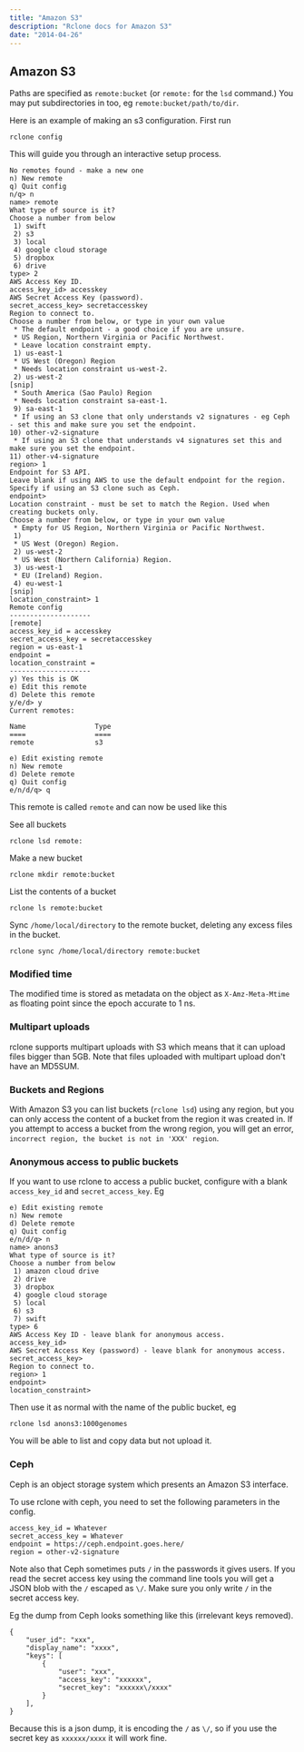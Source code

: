 ```yaml
---
title: "Amazon S3"
description: "Rclone docs for Amazon S3"
date: "2014-04-26"
---
```


<i class="fa fa-amazon"></i> Amazon S3
---------------------------------------

Paths are specified as `remote:bucket` (or `remote:` for the `lsd`
command.)  You may put subdirectories in too, eg `remote:bucket/path/to/dir`.

Here is an example of making an s3 configuration.  First run

    rclone config

This will guide you through an interactive setup process.

```
No remotes found - make a new one
n) New remote
q) Quit config
n/q> n
name> remote
What type of source is it?
Choose a number from below
 1) swift
 2) s3
 3) local
 4) google cloud storage
 5) dropbox
 6) drive
type> 2
AWS Access Key ID.
access_key_id> accesskey
AWS Secret Access Key (password). 
secret_access_key> secretaccesskey
Region to connect to.
Choose a number from below, or type in your own value
 * The default endpoint - a good choice if you are unsure.
 * US Region, Northern Virginia or Pacific Northwest.
 * Leave location constraint empty.
 1) us-east-1
 * US West (Oregon) Region
 * Needs location constraint us-west-2.
 2) us-west-2
[snip]
 * South America (Sao Paulo) Region
 * Needs location constraint sa-east-1.
 9) sa-east-1
 * If using an S3 clone that only understands v2 signatures - eg Ceph - set this and make sure you set the endpoint.
10) other-v2-signature
 * If using an S3 clone that understands v4 signatures set this and make sure you set the endpoint.
11) other-v4-signature
region> 1
Endpoint for S3 API.
Leave blank if using AWS to use the default endpoint for the region.
Specify if using an S3 clone such as Ceph.
endpoint> 
Location constraint - must be set to match the Region. Used when creating buckets only.
Choose a number from below, or type in your own value
 * Empty for US Region, Northern Virginia or Pacific Northwest.
 1) 
 * US West (Oregon) Region.
 2) us-west-2
 * US West (Northern California) Region.
 3) us-west-1
 * EU (Ireland) Region.
 4) eu-west-1
[snip]
location_constraint> 1
Remote config
--------------------
[remote]
access_key_id = accesskey
secret_access_key = secretaccesskey
region = us-east-1
endpoint = 
location_constraint = 
--------------------
y) Yes this is OK
e) Edit this remote
d) Delete this remote
y/e/d> y
Current remotes:

Name                 Type
====                 ====
remote               s3

e) Edit existing remote
n) New remote
d) Delete remote
q) Quit config
e/n/d/q> q
```

This remote is called `remote` and can now be used like this

See all buckets

    rclone lsd remote:

Make a new bucket

    rclone mkdir remote:bucket

List the contents of a bucket

    rclone ls remote:bucket

Sync `/home/local/directory` to the remote bucket, deleting any excess
files in the bucket.

    rclone sync /home/local/directory remote:bucket

### Modified time ###

The modified time is stored as metadata on the object as
`X-Amz-Meta-Mtime` as floating point since the epoch accurate to 1 ns.

### Multipart uploads ###

rclone supports multipart uploads with S3 which means that it can
upload files bigger than 5GB. Note that files uploaded with multipart
upload don't have an MD5SUM.

### Buckets and Regions ###

With Amazon S3 you can list buckets (`rclone lsd`) using any region,
but you can only access the content of a bucket from the region it was
created in.  If you attempt to access a bucket from the wrong region,
you will get an error, `incorrect region, the bucket is not in 'XXX'
region`.

### Anonymous access to public buckets ###

If you want to use rclone to access a public bucket, configure with a
blank `access_key_id` and `secret_access_key`.  Eg

```
e) Edit existing remote
n) New remote
d) Delete remote
q) Quit config
e/n/d/q> n
name> anons3
What type of source is it?
Choose a number from below
 1) amazon cloud drive
 2) drive
 3) dropbox
 4) google cloud storage
 5) local
 6) s3
 7) swift
type> 6
AWS Access Key ID - leave blank for anonymous access.
access_key_id> 
AWS Secret Access Key (password) - leave blank for anonymous access.
secret_access_key> 
Region to connect to.
region> 1
endpoint> 
location_constraint> 
```

Then use it as normal with the name of the public bucket, eg

    rclone lsd anons3:1000genomes

You will be able to list and copy data but not upload it.

### Ceph ###

Ceph is an object storage system which presents an Amazon S3 interface.

To use rclone with ceph, you need to set the following parameters in
the config.

```
access_key_id = Whatever
secret_access_key = Whatever
endpoint = https://ceph.endpoint.goes.here/
region = other-v2-signature
```

Note also that Ceph sometimes puts `/` in the passwords it gives
users.  If you read the secret access key using the command line tools
you will get a JSON blob with the `/` escaped as `\/`.  Make sure you
only write `/` in the secret access key.

Eg the dump from Ceph looks something like this (irrelevant keys
removed).

```
{
    "user_id": "xxx",
    "display_name": "xxxx",
    "keys": [
        {
            "user": "xxx",
            "access_key": "xxxxxx",
            "secret_key": "xxxxxx\/xxxx"
        }
    ],
}
```

Because this is a json dump, it is encoding the `/` as `\/`, so if you
use the secret key as `xxxxxx/xxxx`  it will work fine.
